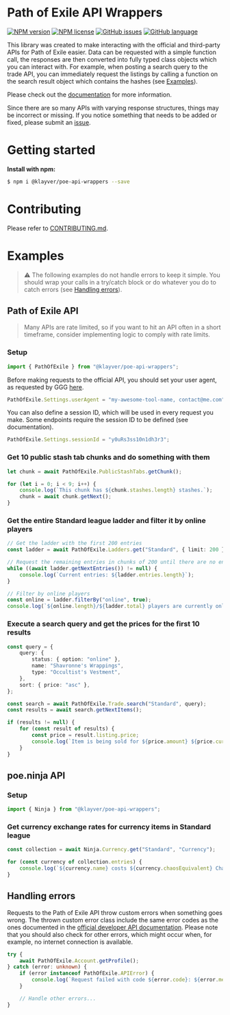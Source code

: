 # Path of Exile API Wrappers

[![NPM version](https://img.shields.io/npm/v/@klayver/poe-api-wrappers?style=for-the-badge)](https://www.npmjs.com/package/@klayver/poe-api-wrappers) [![NPM license](https://img.shields.io/npm/l/@klayver/poe-api-wrappers?style=for-the-badge)](https://github.com/klayveR/poe-api-wrappers/blob/main/LICENSE) [![GitHub issues](https://img.shields.io/github/issues/klayveR/poe-api-wrappers?style=for-the-badge)](https://github.com/klayveR/poe-api-wrappers/issues) [![GitHub language](https://img.shields.io/github/languages/top/klayveR/poe-api-wrappers?style=for-the-badge)](https://github.com/klayveR/poe-api-wrappers)

This library was created to make interacting with the official and third-party APIs for Path of Exile easier. Data can be requested with a simple function call, the responses are then converted into fully typed class objects which you can interact with. For example, when posting a search query to the trade API, you can immediately request the listings by calling a function on the search result object which contains the hashes (see [Examples](#examples)).

Please check out the [documentation](https://klayver.github.io/poe-api-wrappers/) for more information.

Since there are so many APIs with varying response structures, things may be incorrect or missing. If you notice something that needs to be added or fixed, please submit an [issue](https://github.com/klayveR/poe-api-wrappers/issues).

# Getting started

**Install with npm:**

```bash
$ npm i @klayver/poe-api-wrappers --save
```

# Contributing

Please refer to [CONTRIBUTING.md](https://github.com/klayveR/poe-api-wrappers/blob/main/CONTRIBUTING.md).

# Examples

> ⚠️ The following examples do not handle errors to keep it simple. You should wrap your calls in a try/catch block or do whatever you do to catch errors (see [Handling errors](#handling-errors)).

## Path of Exile API

> Many APIs are rate limited, so if you want to hit an API often in a short timeframe, consider implementing logic to comply with rate limits.

### Setup

```typescript
import { PathOfExile } from "@klayver/poe-api-wrappers";
```

Before making requests to the official API, you should set your user agent, as requested by GGG [here](https://www.pathofexile.com/forum/view-thread/3019033/page/1#p23790007).

```typescript
PathOfExile.Settings.userAgent = "my-awesome-tool-name, contact@me.com";
```

You can also define a session ID, which will be used in every request you make. Some endpoints require the session ID to be defined (see documentation).

```typescript
PathOfExile.Settings.sessionId = "y0uRs3ss10n1dh3r3";
```

### Get 10 public stash tab chunks and do something with them

```typescript
let chunk = await PathOfExile.PublicStashTabs.getChunk();

for (let i = 0; i < 9; i++) {
    console.log(`This chunk has ${chunk.stashes.length} stashes.`);
    chunk = await chunk.getNext();
}
```

### Get the entire Standard league ladder and filter it by online players

```typescript
// Get the ladder with the first 200 entries
const ladder = await PathOfExile.Ladders.get("Standard", { limit: 200 });

// Request the remaining entries in chunks of 200 until there are no entries left
while ((await ladder.getNextEntries()) != null) {
    console.log(`Current entries: ${ladder.entries.length}`);
}

// Filter by online players
const online = ladder.filterBy("online", true);
console.log(`${online.length}/${ladder.total} players are currently online.`);
```

### Execute a search query and get the prices for the first 10 results

```typescript
const query = {
    query: {
        status: { option: "online" },
        name: "Shavronne's Wrappings",
        type: "Occultist's Vestment",
    },
    sort: { price: "asc" },
};

const search = await PathOfExile.Trade.search("Standard", query);
const results = await search.getNextItems();

if (results != null) {
    for (const result of results) {
        const price = result.listing.price;
        console.log(`Item is being sold for ${price.amount} ${price.currency}`);
    }
}
```

## poe.ninja API

### Setup

```typescript
import { Ninja } from "@klayver/poe-api-wrappers";
```

### Get currency exchange rates for currency items in Standard league

```typescript
const collection = await Ninja.Currency.get("Standard", "Currency");

for (const currency of collection.entries) {
    console.log(`${currency.name} costs ${currency.chaosEquivalent} Chaos Orb`);
}
```

## Handling errors

Requests to the Path of Exile API throw custom errors when something goes wrong. The thrown custom error class include the same error codes as the ones documented in the [official developer API documentation](https://th.pathofexile.com/developer/docs/api-errors). Please note that you should also check for other errors, which might occur when, for example, no internet connection is available.

```typescript
try {
    await PathOfExile.Account.getProfile();
} catch (error: unknown) {
    if (error instanceof PathOfExile.APIError) {
        console.log(`Request failed with code ${error.code}: ${error.message}`);
    }

    // Handle other errors...
}
```
